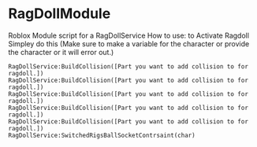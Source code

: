 # RagDollModule
Roblox Module script for a RagDollService
How to use:
to Activate Ragdoll Simpley do this (Make sure to make a variable for the character or provide the character or it will error out.)

	RagDollService:BuildCollision([Part you want to add collision to for ragdoll.])
	RagDollService:BuildCollision([Part you want to add collision to for ragdoll.])
	RagDollService:BuildCollision([Part you want to add collision to for ragdoll.])
	RagDollService:BuildCollision([Part you want to add collision to for ragdoll.])
	RagDollService:BuildCollision([Part you want to add collision to for ragdoll.])
	RagDollService:SwitchedRigsBallSocketContrsaint(char)
